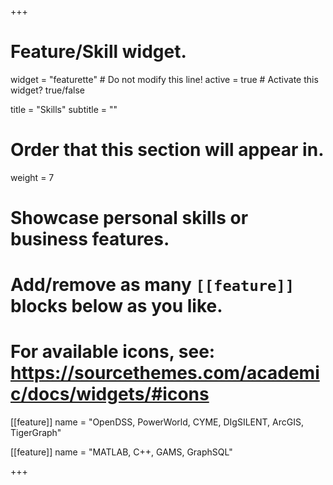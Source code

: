 +++
# Feature/Skill widget.
widget = "featurette"  # Do not modify this line!
active = true  # Activate this widget? true/false

title = "Skills"
subtitle = ""

# Order that this section will appear in.
weight = 7

# Showcase personal skills or business features.
# 
# Add/remove as many `[[feature]]` blocks below as you like.
# 
# For available icons, see: https://sourcethemes.com/academic/docs/widgets/#icons

[[feature]]
  name = "OpenDSS, PowerWorld, CYME, DIgSILENT, ArcGIS, TigerGraph"

  
[[feature]]
  name = "MATLAB, C++, GAMS, GraphSQL"



+++
